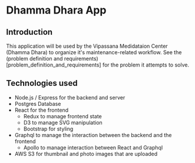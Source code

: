 # Dhamma Dhara App

## Introduction
This application will be used by the Vipassana Medidataion Center (Dhamma Dhara) to organize it's maintenance-related workflow. See the (problem definition and requirements)[problem_definition_and_requirements] for the problem it attempts to solve. 

## Technologies used

  - Node.js / Express for the backend and server
  - Postgres Database
  - React for the frontend
    - Redux to manage frontend state
    - D3 to manage SVG manipulation
    - Bootstrap for styling
  - Graphql to manage the interaction between the backend and the frontend
    - Apollo to manage interaction between React and Graphql
  - AWS S3 for thumbnail and photo images that are uploaded

